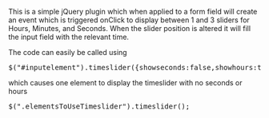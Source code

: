 This is a simple jQuery plugin which when applied to a form field will create an event which is triggered onClick to display between 1 and 3 sliders for Hours, Minutes, and Seconds. When the slider position is altered it will fill the input field with the relevant time.

The code can easily be called using

<pre>$("#inputelement").timeslider({showseconds:false,showhours:true});</pre>

which causes one element to display the timeslider with no seconds or hours

<pre>$(".elementsToUseTimeslider").timeslider();</pre>